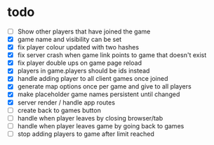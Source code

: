 # todo
- [ ] Show other players that have joined the game
- [x] game name and visibility can be set
- [x] fix player colour updated with two hashes
- [x] fix server crash when game link points to game that doesn't exist
- [x] fix player double ups on game page reload
- [x] players in game.players should be ids instead
- [x] handle adding player to all client games once joined
- [x] generate map options once per game and give to all players
- [x] make placeholder game names persistent until changed
- [x] server render / handle app routes
- [ ] create back to games button
- [ ] handle when player leaves by closing browser/tab
- [ ] handle when player leaves game by going back to games
- [ ] stop adding players to game after limit reached
